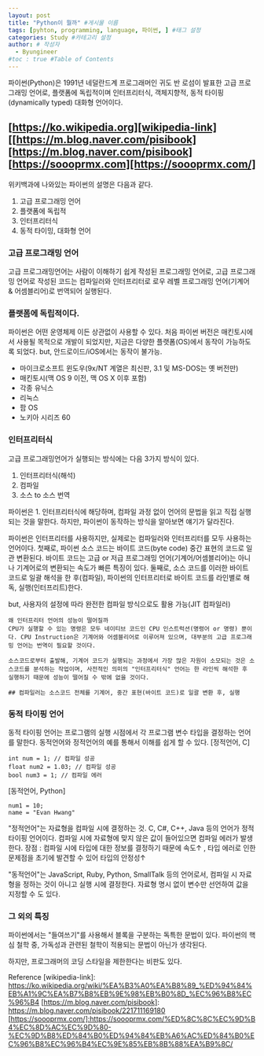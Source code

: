 ```yaml
---
layout: post
title: "Python이 뭘까" #게시물 이름
tags: [pyhton, programming, language, 파이썬, ] #태그 설정
categories: Study #카테고리 설정
author: # 작성자
  - Byungineer
#toc : true #Table of Contents
---
```


파이썬(Python)은 1991년 네덜란드계 프로그래머인 귀도 반 로섬이 발표한 고급 프로그래밍 언어로, 플랫폼에 독립적이며 인터프리터식, 객체지향적, 동적 타이핑(dynamically typed) 대화형 언어이다. 

[https://ko.wikipedia.org][wikipedia-link]
[[https://m.blog.naver.com/pisibook][https://m.blog.naver.com/pisibook]
[https://soooprmx.com][https://soooprmx.com/]
---

위키백과에 나와있는 파이썬의 설명은 다음과 같다.
1. 고급 프로그래밍 언어
2. 플랫폼에 독립적
3. 인터프리터식
4. 동적 타이밍, 대화형 언어

### 고급 프로그래밍 언어
고급 프로그래밍언어는 사람이 이해하기 쉽게 작성된 프로그래밍 언어로, 고급 프로그래밍 언어로 작성된 코드는 컴파일러와 인터프리터로 로우 레벨 프로그래밍 언어(기계어 & 어셈블리어)로 번역되어 실행된다.

### 플랫폼에 독립적이다.
파이썬은 어떤 운영체제 이든 상관없이 사용할 수 있다.
처음 파이썬 버전은 매킨토시에서 사용될 목적으로 개발이 되었지만, 지금은 다양한 플랫폼(OS)에서 동작이 가능하도록 되었다.
but, 안드로이드/iOS에서는 동작이 불가능.
- 마이크로소프트 윈도우(9x/NT 계열은 최신판, 3.1 및 MS-DOS는 옛 버전만)
- 매킨토시(맥 OS 9 이전, 맥 OS X 이후 포함)
- 각종 유닉스
- 리눅스
- 팜 OS
- 노키아 시리즈 60

### 인터프리터식
고급 프로그래밍언어가 실행되는 방식에는 다음 3가지 방식이 있다.
1. 인터프리터식(해석)
2. 컴파일
3. 소스 to 소스 번역

파이썬은 1. 인터프리터식에 해당하며, 컴파일 과정 없이 언어의 문법을 읽고 직접 실행되는 것을 말한다. 하지만, 파이썬이 동작하는 방식을 알아보면 얘기가 달라진다.

파이썬은 인터프리터를 사용하지만, 실제로는 컴파일러와 인터프리터를 모두 사용하는 언어이다.
첫째로, 파이썬 소스 코드는 바이트 코드(byte code) 중간 표현의 코드로 일관 변환된다.
  바이트 코드는 고급 or 저급 프로그래밍 언어(기계어/어셈블리어)는 아니나 기계어로의 변환되는 속도가 빠른 특징이 있다. 
둘째로, 소스 코드를 이러한 바이트 코드로 일괄 해석을 한 후(컴파일), 파이썬의 인터프리터로 바이트 코드를 라인별로 해독, 실행(인터프리트)한다.

but, 사용자의 설정에 따라 완전한 컴파일 방식으로도 활용 가능(JIT 컴파일러)

```
왜 인터프리터 언어의 성능이 떨어질까
CPU가 실행할 수 있는 명령은 모두 네이티브 코드인 CPU 인스트럭션(명령어 or 명령) 뿐이다. CPU Instruction은 기계어와 어셈블리어로 이루어져 있으며, 대부분의 고급 프로그래밍 언어는 번역이 필요할 것이다.

소스코드로부터 출발해, 기계어 코드가 실행되는 과정에서 가장 많은 자원이 소모되는 것은 소스코드를 분석하는 작업이며, 사전적인 의미의 "인터프리터식" 언어는 한 라인씩 해석한 후 실행하기 때문에 성능이 떨어질 수 밖에 없을 것이다.

## 컴파일러는 소스코드 전체를 기계어, 중간 표현(바이트 코드)로 일괄 변환 후, 실행
```

### 동적 타이핑 언어
동적 타이핑 언어는 프로그램의 실행 시점에서 각 프로그램 변수 타입을 결정하는 언어를 말한다.
동적언어와 정적언어의 예를 통해서 이해를 쉽게 할 수 있다.
[정적언어, C]
```
int num = 1; // 컴파일 성공
float num2 = 1.03; // 컴파일 성공
bool num3 = 1; // 컴파일 에러
```

[동적언어, Python]
```
num1 = 10;
name = "Evan Hwang"
```


"정적언어"는 자료형을 컴파일 시에 결정하는 것. C, C#, C++, Java 등의 언어가 정적 타이핑 언어이다. 컴파일 시에 자료형에 맞지 않은 값이 들어있으면 컴파일 에러가 발생한다.
장점 : 컴파일 시에 타입에 대한 정보를 결정하기 때문에 속도↑ , 타입 에러로 인한 문제점을 초기에 발견할 수 있어 타입의 안정성↑

"동적언어"는 JavaScript, Ruby, Python, SmallTalk 등의 언어로서, 컴파일 시 자료형을 정하는 것이 아니고 실행 시에 결정한다. 자료형 명시 없이 변수만 선언하여 값을 지정할 수 도 있다.


### 그 외의 특징
파이썬에서는 "들여쓰기"를 사용해서 블록을 구분하는 독특한 문법이 있다. 파이썬의 핵심 철학 중, 가독성과 관련된 철학이 적용되는 문법이 아닌가 생각된다. 

하지만, 프로그래머의 코딩 스타일을 제한한다는 비판도 있다.


Reference
[wikipedia-link]: https://ko.wikipedia.org/wiki/%EA%B3%A0%EA%B8%89_%ED%94%84%EB%A1%9C%EA%B7%B8%EB%9E%98%EB%B0%8D_%EC%96%B8%EC%96%B4
[https://m.blog.naver.com/pisibook]: https://m.blog.naver.com/pisibook/221711169180
[https://soooprmx.com/]:https://soooprmx.com/%ED%8C%8C%EC%9D%B4%EC%8D%AC%EC%9D%80-%EC%9D%B8%ED%84%B0%ED%94%84%EB%A6%AC%ED%84%B0%EC%96%B8%EC%96%B4%EC%9E%85%EB%8B%88%EA%B9%8C/
